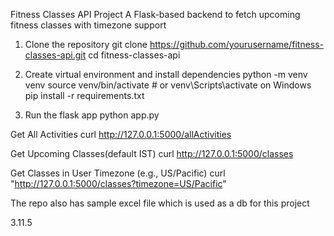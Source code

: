 Fitness Classes API Project
A Flask-based backend to fetch upcoming fitness classes with timezone support

<!-- Setup Instructions -->

1. Clone the repository
git clone https://github.com/yourusername/fitness-classes-api.git
cd fitness-classes-api

2. Create virtual environment and install dependencies
python -m venv venv
source venv/bin/activate  # or venv\Scripts\activate on Windows
pip install -r requirements.txt

3. Run the flask app
python app.py

<!-- Sample Request -->

Get All Activities
curl http://127.0.0.1:5000/allActivities

Get Upcoming Classes(default IST)
curl http://127.0.0.1:5000/classes

Get Classes in User Timezone (e.g., US/Pacific)
curl "http://127.0.0.1:5000/classes?timezone=US/Pacific"

<!-- Sample db -->
The repo also has sample excel file which is used as a db for this project

<!-- Python Version -->
3.11.5



